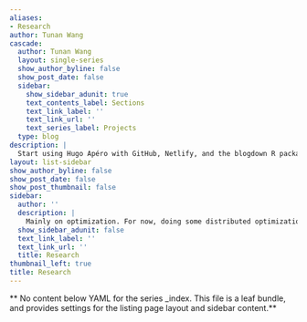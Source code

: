 ```yaml
---
aliases:
- Research
author: Tunan Wang
cascade:
  author: Tunan Wang
  layout: single-series
  show_author_byline: false
  show_post_date: false
  sidebar:
    show_sidebar_adunit: true
    text_contents_label: Sections
    text_link_label: ''
    text_link_url: ''
    text_series_label: Projects
  type: blog
description: |
  Start using Hugo Apéro with GitHub, Netlify, and the blogdown R package with RStudio.
layout: list-sidebar
show_author_byline: false
show_post_date: false
show_post_thumbnail: false
sidebar:
  author: ''
  description: |
    Mainly on optimization. For now, doing some distributed optimization things with a nice guy, [Prof. Albert](https://ioe.engin.umich.edu/people/berahas-albert-s/).
  show_sidebar_adunit: false
  text_link_label: ''
  text_link_url: ''
  title: Research
thumbnail_left: true
title: Research
---
```


** No content below YAML for the series _index. This file is a leaf bundle, and provides settings for the listing page layout and sidebar content.**